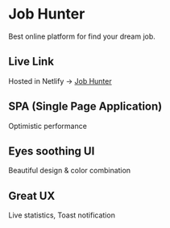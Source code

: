# Job Hunter

Best online platform for find your dream job.


## Live Link
Hosted in Netlify -> [Job Hunter](https://career-hub-jesan.netlify.app/)


## SPA (Single Page Application)
Optimistic performance

## Eyes soothing UI
Beautiful design & color combination

## Great UX
Live statistics, Toast notification